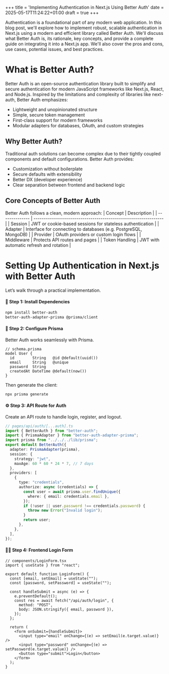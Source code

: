 +++
title = 'Implementing Authentication in Next.js Using Better Auth'
date = 2025-05-17T11:24:22+01:00
draft = true
+++

Authentication is a foundational part of any modern web application. In this blog post, we'll explore how to implement robust, scalable authentication in Next.js using a modern and efficient library called Better Auth. We'll discuss what Better Auth is, its rationale, key concepts, and provide a complete guide on integrating it into a Next.js app. We'll also cover the pros and cons, use cases, potential issues, and best practices.

# What is Better Auth?

Better Auth is an open-source authentication library built to simplify and secure authentication for modern JavaScript frameworks like Next.js, React, and Node.js. Inspired by the limitations and complexity of libraries like next-auth, Better Auth emphasizes:

- Lightweight and unopinionated structure
- Simple, secure token management
- First-class support for modern frameworks
- Modular adapters for databases, OAuth, and custom strategies

## Why Better Auth?

Traditional auth solutions can become complex due to their tightly coupled components and default configurations. Better Auth provides:

- Customization without boilerplate
- Secure defaults with extensibility
- Better DX (developer experience)
- Clear separation between frontend and backend logic

## Core Concepts of Better Auth

Better Auth follows a clean, modern approach:
| Concept | Description |
| -------------- | ---------------------------------------------------------------- |
| Session | JWT or cookie-based sessions for stateless authentication |
| Adapter | Interface for connecting to databases (e.g. PostgreSQL, MongoDB) |
| Provider | OAuth providers or custom login flows |
| Middleware | Protects API routes and pages |
| Token Handling | JWT with automatic refresh and rotation |

# Setting Up Authentication in Next.js with Better Auth

Let’s walk through a practical implementation.

#### 🧱 Step 1: Install Dependencies

```bash
npm install better-auth
better-auth-adapter-prisma @prisma/client
```

#### 🧰 Step 2: Configure Prisma

Better Auth works seamlessly with Prisma.

```prisma
// schema.prisma
model User {
  id        String   @id @default(uuid())
  email     String   @unique
  password  String
  createdAt DateTime @default(now())
}
```

Then generate the client:

```bash
npx prisma generate
```

#### ⚙️ Step 3: API Route for Auth

Create an API route to handle login, register, and logout.

```ts
// pages/api/auth/[...auth].ts
import { BetterAuth } from "better-auth";
import { PrismaAdapter } from "better-auth-adapter-prisma";
import prisma from "../../../lib/prisma";
export default BetterAuth({
  adapter: PrismaAdapter(prisma),
  session: {
    strategy: "jwt",
    maxAge: 60 * 60 * 24 * 7, // 7 days
  },
  providers: [
    {
      type: "credentials",
      authorize: async (credentials) => {
        const user = await prisma.user.findUnique({
          where: { email: credentials.email },
        });
        if (!user || user.password !== credentials.password) {
          throw new Error("Invalid login");
        }
        return user;
      },
    },
  ],
});
```

#### 🧑‍💻 Step 4: Frontend Login Form

```tsx
// components/LoginForm.tsx
import { useState } from "react";

export default function LoginForm() {
  const [email, setEmail] = useState("");
  const [password, setPassword] = useState("");

  const handleSubmit = async (e) => {
    e.preventDefault();
    const res = await fetch("/api/auth/login", {
      method: "POST",
      body: JSON.stringify({ email, password }),
    });
  };

  return (
    <form onSubmit={handleSubmit}>
      <input type="email" onChange={(e) => setEmail(e.target.value)} />
      <input type="password" onChange={(e) => setPassword(e.target.value)} />
      <button type="submit">Login</button>
    </form>
  );
}
```
